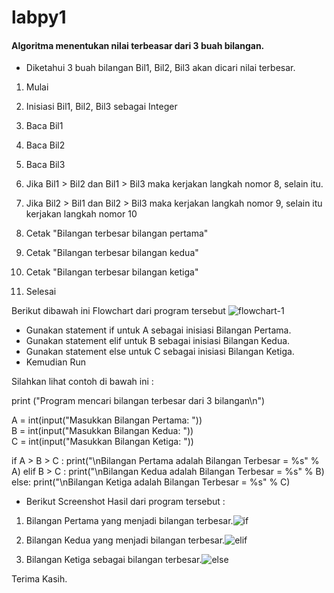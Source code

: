 # labpy1

#### Algoritma menentukan nilai terbeasar dari 3 buah bilangan.



- Diketahui 3 buah bilangan Bil1, Bil2, Bil3 akan dicari nilai terbesar.




1. Mulai

2. Inisiasi Bil1, Bil2, Bil3 sebagai Integer

3. Baca Bil1
4. Baca Bil2

5. Baca Bil3

6. Jika Bil1 > Bil2 dan Bil1 > Bil3 maka kerjakan langkah nomor 8, selain itu.

7. Jika Bil2 > Bil1 dan Bil2 > Bil3 maka kerjakan langkah nomor 9, selain itu kerjakan langkah nomor 10

8. Cetak "Bilangan terbesar bilangan pertama"

9. Cetak "Bilangan terbesar bilangan kedua"

10. Cetak "Bilangan terbesar bilangan ketiga"

11. Selesai



Berikut dibawah ini Flowchart dari program tersebut ![flowchart-1](https://user-images.githubusercontent.com/46584235/52652029-e5f45f00-2f1f-11e9-9b94-a1f268311b74.jpg)


- Gunakan statement if untuk A sebagai inisiasi Bilangan Pertama.
- Gunakan statement elif untuk B sebagai inisiasi Bilangan Kedua.
- Gunakan statement else untuk C sebagai inisiasi Bilangan Ketiga.
- Kemudian Run

Silahkan lihat contoh di bawah ini :

print ("Program mencari bilangan terbesar dari 3 bilangan\n")

A = int(input("Masukkan Bilangan Pertama: "))			
B = int(input("Masukkan Bilangan Kedua: "))			
C = int(input("Masukkan Bilangan Ketiga: "))			

if A > B > C :
     print("\nBilangan Pertama adalah Bilangan Terbesar = %s" % A)
elif B > C :
     print("\nBilangan Kedua adalah  Bilangan Terbesar = %s" % B)
else:
     print("\nBilangan Ketiga adalah Bilangan Terbesar = %s" % C)

- Berikut Screenshot Hasil dari program tersebut : 

1. Bilangan Pertama yang menjadi bilangan terbesar.![if](https://user-images.githubusercontent.com/46584235/52652039-ed1b6d00-2f1f-11e9-937d-a302a685d9d0.jpeg)


2. Bilangan Kedua yang menjadi bilangan terbesar.![elif](https://user-images.githubusercontent.com/46584235/52652046-f278b780-2f1f-11e9-8fb3-68a6334e6b97.jpeg)


3. Bilangan Ketiga sebagai bilangan terbesar.![else](https://user-images.githubusercontent.com/46584235/52652060-f7d60200-2f1f-11e9-967e-1d41ae091413.jpeg)



Terima Kasih.





